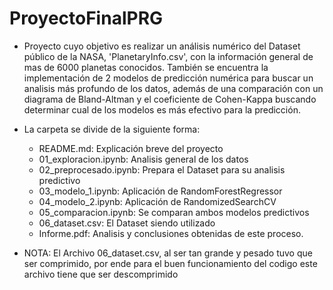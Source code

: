 # ProyectoFinalPRG

- Proyecto cuyo objetivo es realizar un análisis numérico del Dataset público de la NASA, 'PlanetaryInfo.csv', con la información general de mas de 6000 planetas conocidos. También se encuentra la implementación de 2 modelos de predicción numérica para buscar un analisis más profundo de los datos, además de una comparación con un diagrama de Bland-Altman y el coeficiente de Cohen-Kappa buscando determinar cual de los modelos es más efectivo para la predicción. 
- La carpeta se divide de la siguiente forma:
    - README.md: Explicación breve del proyecto
    - 01_exploracion.ipynb: Analisis general de los datos 
    - 02_preprocesado.ipynb: Prepara el Dataset para su analisis predictivo 
    - 03_modelo_1.ipynb: Aplicación de RandomForestRegressor
    - 04_modelo_2.ipynb: Aplicación de RandomizedSearchCV
    - 05_comparacion.ipynb: Se comparan ambos modelos predictivos
    - 06_dataset.csv: El Dataset siendo utilizado
    - Informe.pdf: Analisis y conclusiones obtenidas de este proceso.
 
- NOTA: El Archivo 06_dataset.csv, al ser tan grande y pesado tuvo que ser comprimido, por ende para el buen funcionamiento del codigo este archivo tiene que ser descomprimido 
